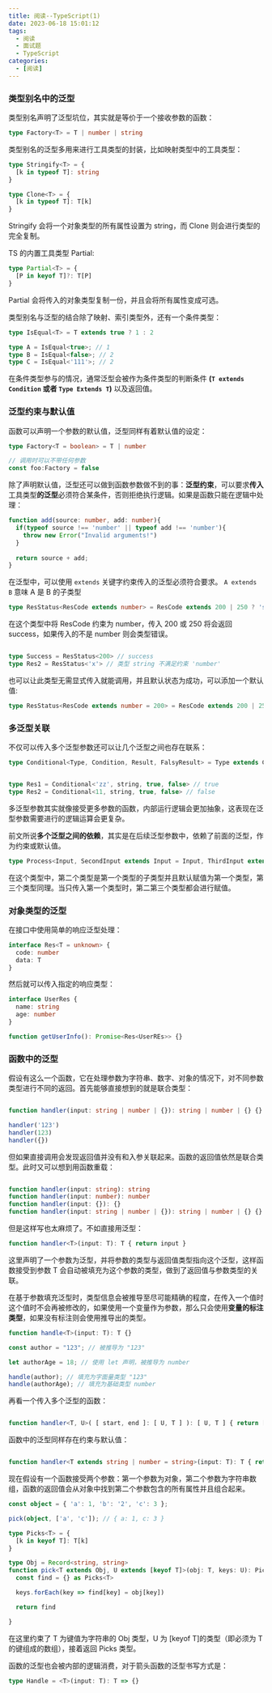 ```yaml
---
title: 阅读--TypeScript(1)
date: 2023-06-18 15:01:12
tags:
  - 阅读
  - 面试题
  - TypeScript
categories:
  - [阅读]
---
```


### 类型别名中的泛型

类型别名声明了泛型坑位，其实就是等价于一个接收参数的函数：
```ts
type Factory<T> = T | number | string
```

类型别名的泛型多用来进行工具类型的封装，比如映射类型中的工具类型：
```ts
type Stringify<T> = {
  [k in typeof T]: string
}

type Clone<T> = {
  [k in typeof T]: T[k]
}
```
Stringify 会将一个对象类型的所有属性设置为 string，而 Clone 则会进行类型的完全复制。

TS 的内置工具类型 Partial:
```ts
type Partial<T> = {
  [P in keyof T]?: T[P]
}
```
Partial 会将传入的对象类型复制一份，并且会将所有属性变成可选。

类型别名与泛型的结合除了映射、索引类型外，还有一个条件类型：
```ts
type IsEqual<T> = T extends true ? 1 : 2

type A = IsEqual<true>; // 1
type B = IsEqual<false>; // 2
type C = IsEqual<'111'>; // 2
```

在条件类型参与的情况，通常泛型会被作为条件类型的判断条件 **(`T extends Condition` 或者 `Type Extends T`)** 以及返回值。


### 泛型约束与默认值
函数可以声明一个参数的默认值，泛型同样有着默认值的设定：
```ts
type Factory<T = boolean> = T | number

// 调用时可以不带任何参数
const foo:Factory = false
```

除了声明默认值，泛型还可以做到函数参数做不到的事：**泛型约束**，可以要求**传入**工具类型**的泛型**必须符合某条件，否则拒绝执行逻辑。如果是函数只能在逻辑中处理：
```ts
function add(source: number, add: number){
  if(typeof source !== 'number' || typeof add !== 'number'){
    throw new Error("Invalid arguments!")
  }
  
  return source + add;
}
```

在泛型中，可以使用 `extends` 关键字约束传入的泛型必须符合要求。 `A extends B` 意味 A 是 B 的子类型

```ts
type ResStatus<ResCode extends number> = ResCode extends 200 | 250 ? 'success' : 'failure'
```
在这个类型中将 ResCode 约束为 number，传入 200 或 250 将会返回 success，如果传入的不是 number 则会类型错误。
```ts

type Success = ResStatus<200> // success
type Res2 = ResStatus<'x'> // 类型 string 不满足约束 'number'

```
也可以让此类型无需显式传入就能调用，并且默认状态为成功，可以添加一个默认值:
```ts
type ResStatus<ResCode extends number = 200> = ResCode extends 200 | 250 ? 'success' : 'failure'
```

### 多泛型关联
不仅可以传入多个泛型参数还可以让几个泛型之间也存在联系：
```ts
type Conditional<Type, Condition, Result, FalsyResult> = Type extends Condition ? Result : FalsyResult


type Res1 = Conditional<'zz', string, true, false> // true
type Res2 = Conditional<11, string, true, false> // false

```
多泛型参数其实就像接受更多参数的函数，内部运行逻辑会更加抽象，这表现在泛型参数需要进行的逻辑运算会更复杂。

前文所说**多个泛型之间的依赖**，其实是在后续泛型参数中，依赖了前面的泛型，作为约束或默认值。
```ts
type Process<Input, SecondInput extends Input = Input, ThirdInput extends SecondInput = SecondInput> = number
```

在这个类型中，第二个类型是第一个类型的子类型并且默认赋值为第一个类型，第三个类型同理。当只传入第一个类型时，第二第三个类型都会进行赋值。

### 对象类型的泛型
在接口中使用简单的响应泛型处理：
```ts
interface Res<T = unknown> {
  code: number
  data: T
}
```
然后就可以传入指定的响应类型：
```ts
interface UserRes {
  name: string
  age: number
}

function getUserInfo(): Promise<Res<UserREs>> {}
```


### 函数中的泛型
假设有这么一个函数，它在处理参数为字符串、数字、对象的情况下，对不同参数类型进行不同的返回。首先能够直接想到的就是联合类型：
```ts

function handler(input: string | number | {}): string | number | {} {}

handler('123')
handler(123)
handler({})
```

但如果直接调用会发现返回值并没有和入参关联起来。函数的返回值依然是联合类型。此时又可以想到用函数重载：
```ts

function handler(input: string): string
function handler(input: number): number
function handler(input: {}): {}
function handler(input: string | number | {}): string | number | {} {}

```

但是这样写也太麻烦了。不如直接用泛型：
```ts
function handler<T>(input: T): T { return input }
```
这里声明了一个参数为泛型，并将参数的类型与返回值类型指向这个泛型，这样函数接受到参数 T 会自动被填充为这个参数的类型，做到了返回值与参数类型的关联。

在基于参数填充泛型时，类型信息会被推导至尽可能精确的程度，在传入一个值时这个值时不会再被修改的，如果使用一个变量作为参数，那么只会使用**变量的标注类型**，如果没有标注则会使用推导出的类型。

```ts
function handle<T>(input: T): T {}

const author = "123"; // 被推导为 "123"

let authorAge = 18; // 使用 let 声明，被推导为 number

handle(author); // 填充为字面量类型 "123"
handle(authorAge); // 填充为基础类型 number
```

再看一个传入多个泛型的函数：
```ts

function handler<T, U>( [ start, end ]: [ U, T ] ): [ U, T ] { return [ end, start ] }

```

函数中的泛型同样存在约束与默认值：
```ts

function handler<T extends string | number = string>(input: T): T { return input }

```

现在假设有一个函数接受两个参数：第一个参数为对象，第二个参数为字符串数组，函数的返回值会从对象中找到第二个参数包含的所有属性并且组合起来。

```ts
const object = { 'a': 1, 'b': '2', 'c': 3 };

pick(object, ['a', 'c']); // { a: 1, c: 3 }

type Picks<T> = {
  [k in keyof T]: T[k]
}

type Obj = Record<string, string>
function pick<T extends Obj, U extends [keyof T]>(obj: T, keys: U): Picks<T> {
  const find = {} as Picks<T>

  keys.forEach(key => find[key] = obj[key])

  return find

}
```

在这里约束了 T 为键值为字符串的 Obj 类型，U 为 [keyof T]的类型（即必须为 T 的键组成的数组），接着返回 Picks 类型。

函数的泛型也会被内部的逻辑消费，对于箭头函数的泛型书写方式是：
```ts
type Handle = <T>(input: T): T => {}
```
